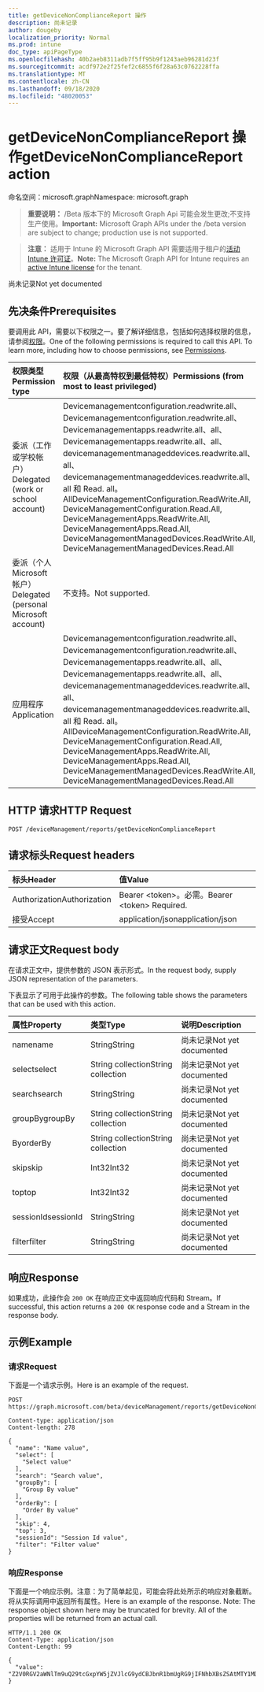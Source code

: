 ```yaml
---
title: getDeviceNonComplianceReport 操作
description: 尚未记录
author: dougeby
localization_priority: Normal
ms.prod: intune
doc_type: apiPageType
ms.openlocfilehash: 40b2aeb8311adb7f5ff95b9f1243aeb96281d23f
ms.sourcegitcommit: acdf972e2f25fef2c6855f6f28a63c0762228ffa
ms.translationtype: MT
ms.contentlocale: zh-CN
ms.lasthandoff: 09/18/2020
ms.locfileid: "48020053"
---
```

# <a name="getdevicenoncompliancereport-action"></a><span data-ttu-id="f3694-103">getDeviceNonComplianceReport 操作</span><span class="sxs-lookup"><span data-stu-id="f3694-103">getDeviceNonComplianceReport action</span></span>

<span data-ttu-id="f3694-104">命名空间：microsoft.graph</span><span class="sxs-lookup"><span data-stu-id="f3694-104">Namespace: microsoft.graph</span></span>

> <span data-ttu-id="f3694-105">**重要说明：** /Beta 版本下的 Microsoft Graph Api 可能会发生更改;不支持生产使用。</span><span class="sxs-lookup"><span data-stu-id="f3694-105">**Important:** Microsoft Graph APIs under the /beta version are subject to change; production use is not supported.</span></span>

> <span data-ttu-id="f3694-106">**注意：** 适用于 Intune 的 Microsoft Graph API 需要适用于租户的[活动 Intune 许可证](https://go.microsoft.com/fwlink/?linkid=839381)。</span><span class="sxs-lookup"><span data-stu-id="f3694-106">**Note:** The Microsoft Graph API for Intune requires an [active Intune license](https://go.microsoft.com/fwlink/?linkid=839381) for the tenant.</span></span>

<span data-ttu-id="f3694-107">尚未记录</span><span class="sxs-lookup"><span data-stu-id="f3694-107">Not yet documented</span></span>

## <a name="prerequisites"></a><span data-ttu-id="f3694-108">先决条件</span><span class="sxs-lookup"><span data-stu-id="f3694-108">Prerequisites</span></span>
<span data-ttu-id="f3694-p101">要调用此 API，需要以下权限之一。要了解详细信息，包括如何选择权限的信息，请参阅[权限](/graph/permissions-reference)。</span><span class="sxs-lookup"><span data-stu-id="f3694-p101">One of the following permissions is required to call this API. To learn more, including how to choose permissions, see [Permissions](/graph/permissions-reference).</span></span>

|<span data-ttu-id="f3694-111">权限类型</span><span class="sxs-lookup"><span data-stu-id="f3694-111">Permission type</span></span>|<span data-ttu-id="f3694-112">权限（从最高特权到最低特权）</span><span class="sxs-lookup"><span data-stu-id="f3694-112">Permissions (from most to least privileged)</span></span>|
|:---|:---|
|<span data-ttu-id="f3694-113">委派（工作或学校帐户）</span><span class="sxs-lookup"><span data-stu-id="f3694-113">Delegated (work or school account)</span></span>|<span data-ttu-id="f3694-114">Devicemanagementconfiguration.readwrite.all、Devicemanagementconfiguration.readwrite.all、Devicemanagementapps.readwrite.all、all、Devicemanagementapps.readwrite.all、all、devicemanagementmanageddevices.readwrite.all、all、devicemanagementmanageddevices.readwrite.all、all 和 Read. all。 All</span><span class="sxs-lookup"><span data-stu-id="f3694-114">DeviceManagementConfiguration.ReadWrite.All, DeviceManagementConfiguration.Read.All, DeviceManagementApps.ReadWrite.All, DeviceManagementApps.Read.All, DeviceManagementManagedDevices.ReadWrite.All, DeviceManagementManagedDevices.Read.All</span></span>|
|<span data-ttu-id="f3694-115">委派（个人 Microsoft 帐户）</span><span class="sxs-lookup"><span data-stu-id="f3694-115">Delegated (personal Microsoft account)</span></span>|<span data-ttu-id="f3694-116">不支持。</span><span class="sxs-lookup"><span data-stu-id="f3694-116">Not supported.</span></span>|
|<span data-ttu-id="f3694-117">应用程序</span><span class="sxs-lookup"><span data-stu-id="f3694-117">Application</span></span>|<span data-ttu-id="f3694-118">Devicemanagementconfiguration.readwrite.all、Devicemanagementconfiguration.readwrite.all、Devicemanagementapps.readwrite.all、all、Devicemanagementapps.readwrite.all、all、devicemanagementmanageddevices.readwrite.all、all、devicemanagementmanageddevices.readwrite.all、all 和 Read. all。 All</span><span class="sxs-lookup"><span data-stu-id="f3694-118">DeviceManagementConfiguration.ReadWrite.All, DeviceManagementConfiguration.Read.All, DeviceManagementApps.ReadWrite.All, DeviceManagementApps.Read.All, DeviceManagementManagedDevices.ReadWrite.All, DeviceManagementManagedDevices.Read.All</span></span>|

## <a name="http-request"></a><span data-ttu-id="f3694-119">HTTP 请求</span><span class="sxs-lookup"><span data-stu-id="f3694-119">HTTP Request</span></span>
<!-- {
  "blockType": "ignored"
}
-->
``` http
POST /deviceManagement/reports/getDeviceNonComplianceReport
```

## <a name="request-headers"></a><span data-ttu-id="f3694-120">请求标头</span><span class="sxs-lookup"><span data-stu-id="f3694-120">Request headers</span></span>
|<span data-ttu-id="f3694-121">标头</span><span class="sxs-lookup"><span data-stu-id="f3694-121">Header</span></span>|<span data-ttu-id="f3694-122">值</span><span class="sxs-lookup"><span data-stu-id="f3694-122">Value</span></span>|
|:---|:---|
|<span data-ttu-id="f3694-123">Authorization</span><span class="sxs-lookup"><span data-stu-id="f3694-123">Authorization</span></span>|<span data-ttu-id="f3694-124">Bearer &lt;token&gt;。必需。</span><span class="sxs-lookup"><span data-stu-id="f3694-124">Bearer &lt;token&gt; Required.</span></span>|
|<span data-ttu-id="f3694-125">接受</span><span class="sxs-lookup"><span data-stu-id="f3694-125">Accept</span></span>|<span data-ttu-id="f3694-126">application/json</span><span class="sxs-lookup"><span data-stu-id="f3694-126">application/json</span></span>|

## <a name="request-body"></a><span data-ttu-id="f3694-127">请求正文</span><span class="sxs-lookup"><span data-stu-id="f3694-127">Request body</span></span>
<span data-ttu-id="f3694-128">在请求正文中，提供参数的 JSON 表示形式。</span><span class="sxs-lookup"><span data-stu-id="f3694-128">In the request body, supply JSON representation of the parameters.</span></span>

<span data-ttu-id="f3694-129">下表显示了可用于此操作的参数。</span><span class="sxs-lookup"><span data-stu-id="f3694-129">The following table shows the parameters that can be used with this action.</span></span>

|<span data-ttu-id="f3694-130">属性</span><span class="sxs-lookup"><span data-stu-id="f3694-130">Property</span></span>|<span data-ttu-id="f3694-131">类型</span><span class="sxs-lookup"><span data-stu-id="f3694-131">Type</span></span>|<span data-ttu-id="f3694-132">说明</span><span class="sxs-lookup"><span data-stu-id="f3694-132">Description</span></span>|
|:---|:---|:---|
|<span data-ttu-id="f3694-133">name</span><span class="sxs-lookup"><span data-stu-id="f3694-133">name</span></span>|<span data-ttu-id="f3694-134">String</span><span class="sxs-lookup"><span data-stu-id="f3694-134">String</span></span>|<span data-ttu-id="f3694-135">尚未记录</span><span class="sxs-lookup"><span data-stu-id="f3694-135">Not yet documented</span></span>|
|<span data-ttu-id="f3694-136">select</span><span class="sxs-lookup"><span data-stu-id="f3694-136">select</span></span>|<span data-ttu-id="f3694-137">String collection</span><span class="sxs-lookup"><span data-stu-id="f3694-137">String collection</span></span>|<span data-ttu-id="f3694-138">尚未记录</span><span class="sxs-lookup"><span data-stu-id="f3694-138">Not yet documented</span></span>|
|<span data-ttu-id="f3694-139">search</span><span class="sxs-lookup"><span data-stu-id="f3694-139">search</span></span>|<span data-ttu-id="f3694-140">String</span><span class="sxs-lookup"><span data-stu-id="f3694-140">String</span></span>|<span data-ttu-id="f3694-141">尚未记录</span><span class="sxs-lookup"><span data-stu-id="f3694-141">Not yet documented</span></span>|
|<span data-ttu-id="f3694-142">groupBy</span><span class="sxs-lookup"><span data-stu-id="f3694-142">groupBy</span></span>|<span data-ttu-id="f3694-143">String collection</span><span class="sxs-lookup"><span data-stu-id="f3694-143">String collection</span></span>|<span data-ttu-id="f3694-144">尚未记录</span><span class="sxs-lookup"><span data-stu-id="f3694-144">Not yet documented</span></span>|
|<span data-ttu-id="f3694-145">By</span><span class="sxs-lookup"><span data-stu-id="f3694-145">orderBy</span></span>|<span data-ttu-id="f3694-146">String collection</span><span class="sxs-lookup"><span data-stu-id="f3694-146">String collection</span></span>|<span data-ttu-id="f3694-147">尚未记录</span><span class="sxs-lookup"><span data-stu-id="f3694-147">Not yet documented</span></span>|
|<span data-ttu-id="f3694-148">skip</span><span class="sxs-lookup"><span data-stu-id="f3694-148">skip</span></span>|<span data-ttu-id="f3694-149">Int32</span><span class="sxs-lookup"><span data-stu-id="f3694-149">Int32</span></span>|<span data-ttu-id="f3694-150">尚未记录</span><span class="sxs-lookup"><span data-stu-id="f3694-150">Not yet documented</span></span>|
|<span data-ttu-id="f3694-151">top</span><span class="sxs-lookup"><span data-stu-id="f3694-151">top</span></span>|<span data-ttu-id="f3694-152">Int32</span><span class="sxs-lookup"><span data-stu-id="f3694-152">Int32</span></span>|<span data-ttu-id="f3694-153">尚未记录</span><span class="sxs-lookup"><span data-stu-id="f3694-153">Not yet documented</span></span>|
|<span data-ttu-id="f3694-154">sessionId</span><span class="sxs-lookup"><span data-stu-id="f3694-154">sessionId</span></span>|<span data-ttu-id="f3694-155">String</span><span class="sxs-lookup"><span data-stu-id="f3694-155">String</span></span>|<span data-ttu-id="f3694-156">尚未记录</span><span class="sxs-lookup"><span data-stu-id="f3694-156">Not yet documented</span></span>|
|<span data-ttu-id="f3694-157">filter</span><span class="sxs-lookup"><span data-stu-id="f3694-157">filter</span></span>|<span data-ttu-id="f3694-158">String</span><span class="sxs-lookup"><span data-stu-id="f3694-158">String</span></span>|<span data-ttu-id="f3694-159">尚未记录</span><span class="sxs-lookup"><span data-stu-id="f3694-159">Not yet documented</span></span>|



## <a name="response"></a><span data-ttu-id="f3694-160">响应</span><span class="sxs-lookup"><span data-stu-id="f3694-160">Response</span></span>
<span data-ttu-id="f3694-161">如果成功，此操作会 `200 OK` 在响应正文中返回响应代码和 Stream。</span><span class="sxs-lookup"><span data-stu-id="f3694-161">If successful, this action returns a `200 OK` response code and a Stream in the response body.</span></span>

## <a name="example"></a><span data-ttu-id="f3694-162">示例</span><span class="sxs-lookup"><span data-stu-id="f3694-162">Example</span></span>

### <a name="request"></a><span data-ttu-id="f3694-163">请求</span><span class="sxs-lookup"><span data-stu-id="f3694-163">Request</span></span>
<span data-ttu-id="f3694-164">下面是一个请求示例。</span><span class="sxs-lookup"><span data-stu-id="f3694-164">Here is an example of the request.</span></span>
``` http
POST https://graph.microsoft.com/beta/deviceManagement/reports/getDeviceNonComplianceReport

Content-type: application/json
Content-length: 278

{
  "name": "Name value",
  "select": [
    "Select value"
  ],
  "search": "Search value",
  "groupBy": [
    "Group By value"
  ],
  "orderBy": [
    "Order By value"
  ],
  "skip": 4,
  "top": 3,
  "sessionId": "Session Id value",
  "filter": "Filter value"
}
```

### <a name="response"></a><span data-ttu-id="f3694-165">响应</span><span class="sxs-lookup"><span data-stu-id="f3694-165">Response</span></span>
<span data-ttu-id="f3694-p102">下面是一个响应示例。注意：为了简单起见，可能会将此处所示的响应对象截断。将从实际调用中返回所有属性。</span><span class="sxs-lookup"><span data-stu-id="f3694-p102">Here is an example of the response. Note: The response object shown here may be truncated for brevity. All of the properties will be returned from an actual call.</span></span>
``` http
HTTP/1.1 200 OK
Content-Type: application/json
Content-Length: 99

{
  "value": "Z2V0RGV2aWNlTm9uQ29tcGxpYW5jZVJlcG9ydCBJbnR1bmUgRG9jIFNhbXBsZSAtMTY1MDA3NDI3OA=="
}
```






